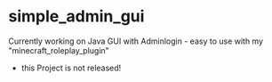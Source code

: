# simple_admin_gui
Currently working on Java GUI with Adminlogin - easy to use with my "minecraft_roleplay_plugin"

+ this Project is not released!
